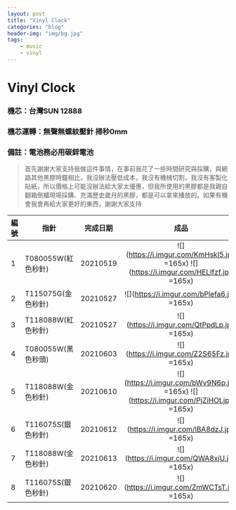 ```yaml
---
layout: post
title: "Vinyl Clock"
categories: "blog"
header-img: "img/bg.jpg"
tags:
    - music
    - vinyl
---
```


# Vinyl Clock
### 機芯：台灣SUN 12888 
### 機芯運轉：無聲無螺紋壓針 掃秒0mm
### 備註：電池務必用碳鋅電池

>首先謝謝大家支持我做這件事情，在事前我花了一些時間研究與採購，與網路其他黑膠時鐘相比，我沒辦法壓低成本，我沒有機械切割，我沒有客製化貼紙，所以價格上可能沒辦法給大家太優惠，但我所使用的黑膠都是我親自翻箱倒櫃現場採購、充滿歷史歲月的黑膠，都是可以拿來播放的。如果有機會我會再給大家更好的東西，謝謝大家支持

| 編號   | 指針               | 完成日期 |                                         成品                                          |
| ------ | ------------------ | -------- |:-------------------------------------------------------------------------------------:|
| 1  | T080055W(紅色秒針) | 20210519 | ![](https://i.imgur.com/KmHskI5.jpg =165x) ![](https://i.imgur.com/HELIfzf.jpg =165x) |
| 2  | T115075G(金色秒針) | 20210527 |                      ![](https://i.imgur.com/bPlefa6.jpg =165x)                       |
| 3  | T118088W(紅色秒針) | 20210527 |                      ![](https://i.imgur.com/QtPpdLp.jpg =165x)                       |
| 4   | T080055W(黑色秒頭) | 20210603 |                      ![](https://i.imgur.com/Z2S65Fz.jpg =165x)                       |
| 5  | T118088W(金色秒針) | 20210610 | ![](https://i.imgur.com/bWv9N6p.jpg =165x) ![](https://i.imgur.com/PjZiHOt.jpg =165x) |
| 6   | T116075S(銀色秒針) | 20210612 |                      ![](https://i.imgur.com/lBA8dzJ.jpg =165x)                       |
| 7 | T118088W(金色秒針) | 20210613 |                      ![](https://i.imgur.com/QWA8xjU.jpg =165x)                       |
| 8 | T116075S(銀色秒針) | 20210620 |  ![](https://i.imgur.com/ZmWCTsT.jpg =165x) |
